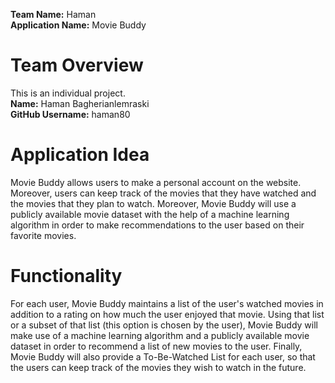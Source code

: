 **Team Name:** Haman\
**Application Name:** Movie Buddy
# Team Overview
This is an individual project.\
**Name:** Haman Bagherianlemraski\
**GitHub Username:** haman80
# Application Idea
Movie Buddy allows users to make a personal account on the website. Moreover, users can keep track of the movies that they have watched and the movies that they plan to watch. Moreover, Movie Buddy will use a publicly available movie dataset with the help of a machine learning algorithm in order to make recommendations to the user based on their favorite movies.
# Functionality
For each user, Movie Buddy maintains a list of the user's watched movies in addition to a rating on how much the user enjoyed that movie. Using that list or a subset of that list (this option is chosen by the user), Movie Buddy will make use of a machine learning algorithm and a publicly available movie dataset in order to recommend a list of new movies to the user. Finally, Movie Buddy will also provide a To-Be-Watched List for each user, so that the users can keep track of the movies they wish to watch in the future. 